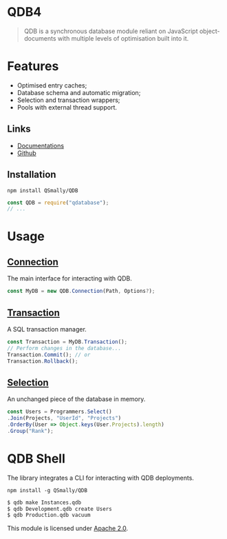 
# QDB4

> QDB is a synchronous database module reliant on JavaScript object-documents with multiple levels of optimisation built into it.


# Features
* Optimised entry caches;
* Database schema and automatic migration;
* Selection and transaction wrappers;
* Pools with external thread support.

## Links
* [Documentations](https://github.com/QSmally/QDB/blob/v4/Documentation/Index.md)
* [Github](https://github.com/QSmally/QDB)

## Installation
`npm install QSmally/QDB`
```js
const QDB = require("qdatabase");
// ...
```


# Usage

## [Connection](https://github.com/QSmally/QDB/blob/v4/Documentation/Connection.md)
The main interface for interacting with QDB.
```js
const MyDB = new QDB.Connection(Path, Options?);
```

## [Transaction](https://github.com/QSmally/QDB/blob/v4/Documentation/Transaction.md)
A SQL transaction manager.
```js
const Transaction = MyDB.Transaction();
// Perform changes in the database...
Transaction.Commit(); // or
Transaction.Rollback();
```

## [Selection](https://github.com/QSmally/QDB/blob/v4/Documentation/Selection.md)
An unchanged piece of the database in memory.
```js
const Users = Programmers.Select()
.Join(Projects, "UserId", "Projects")
.OrderBy(User => Object.keys(User.Projects).length)
.Group("Rank");
```


# QDB Shell
The library integrates a CLI for interacting with QDB deployments.

`npm install -g QSmally/QDB`

```s
$ qdb make Instances.qdb
$ qdb Development.qdb create Users
$ qdb Production.qdb vacuum
```


This module is licensed under [Apache 2.0](http://www.apache.org/licenses/LICENSE-2.0).
